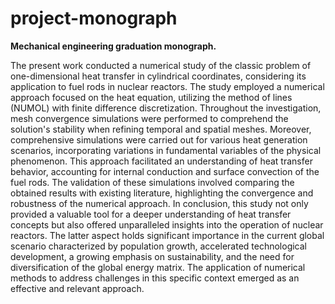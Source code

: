 # project-monograph

**Mechanical engineering graduation monograph.**

The present work conducted a numerical study of the classic problem of one-dimensional heat transfer in cylindrical coordinates, considering its application to fuel rods in nuclear reactors. The study employed a numerical approach focused on the heat equation, utilizing the method of lines (NUMOL) with finite difference discretization. Throughout the investigation, mesh convergence simulations were performed to comprehend the solution's stability when refining temporal and spatial meshes. Moreover, comprehensive simulations were carried out for various heat generation scenarios, incorporating variations in fundamental variables of the physical phenomenon. This approach facilitated an understanding of heat transfer behavior, accounting for internal conduction and surface convection of the fuel rods. The validation of these simulations involved comparing the obtained results with existing literature, highlighting the convergence and robustness of the numerical approach. In conclusion, this study not only provided a valuable tool for a deeper understanding of heat transfer concepts but also offered unparalleled insights into the operation of nuclear reactors. The latter aspect holds significant importance in the current global scenario characterized by population growth, accelerated technological development, a growing emphasis on sustainability, and the need for diversification of the global energy matrix. The application of numerical methods to address challenges in this specific context emerged as an effective and relevant approach.
